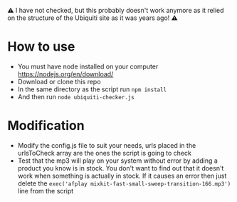:warning: I have not checked, but this probably doesn't work anymore as it relied on the structure of the Ubiquiti site as it was years ago! :warning: 

# How to use

* You must have node installed on your computer https://nodejs.org/en/download/
* Download or clone this repo
* In the same directory as the script run `npm install`
* And then run `node ubiquiti-checker.js`

# Modification

* Modify the config.js file to suit your needs, urls placed in the urlsToCheck array are the ones the script is going to check
* Test that the mp3 will play on your system without error by adding a product you know is in stock. You don't want
  to find out that it doesn't work when something is actually in stock. If it causes an error then just delete the `exec('afplay mixkit-fast-small-sweep-transition-166.mp3')` line from the script
